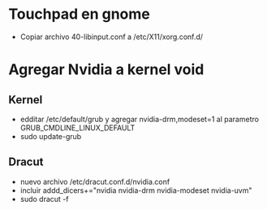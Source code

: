 # Touchpad en gnome

- Copiar archivo 40-libinput.conf a /etc/X11/xorg.conf.d/

# Agregar Nvidia a kernel void

## Kernel

- edditar /etc/default/grub y agregar nvidia-drm,modeset=1 al parametro GRUB_CMDLINE_LINUX_DEFAULT
- sudo update-grub

## Dracut

- nuevo archivo /etc/dracut.conf.d/nvidia.conf
- incluir addd_dicers+="nvidia nvidia-drm nvidia-modeset nvidia-uvm"
- sudo dracut -f

